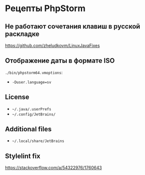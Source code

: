Рецепты PhpStorm
================

## Не работают сочетания клавиш в русской раскладке

https://github.com/zheludkovm/LinuxJavaFixes

## Отображение даты в формате ISO

`./bin/phpstorm64.vmoptions`:

+ `-Duser.language=sv`

## License

+ `~/.java/.userPrefs`
+ `~/.config/JetBrains/`

## Additional files

+ `~/.local/share/JetBrains`

## Stylelint fix

https://stackoverflow.com/a/54322976/1760643
